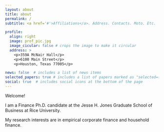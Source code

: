 ```yaml
---
layout: about
title: about
permalink: /
subtitle: <a href='#'>Affiliations</a>. Address. Contacts. Moto. Etc.

profile:
  align: right
  image: prof_pic.jpg
  image_cicular: false # crops the image to make it circular
  address: >
    <p>359A McNair Hall</p>
    <p>6100 Main Street</p>
    <p>Houston, Texas 77005</p>

news: false  # includes a list of news items
selected_papers: true # includes a list of papers marked as "selected={true}"
social: true  # includes social icons at the bottom of the page
---
```


Welcome!

I am a Finance Ph.D. candidate at the Jesse H. Jones Graduate School of Business at Rice University.

My research interests are in empirical corporate finance and household finance. 

